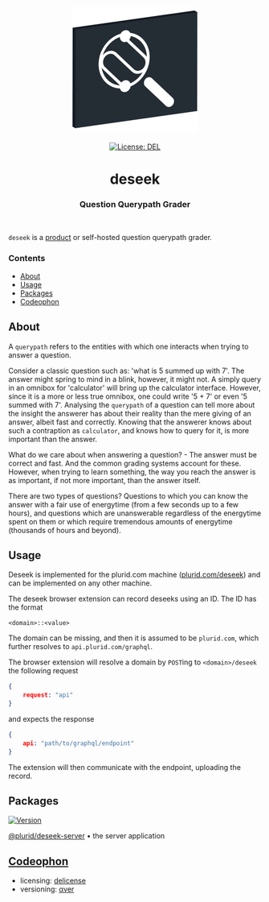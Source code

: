 <p align="center">
    <img src="https://raw.githubusercontent.com/plurid/deseek/master/about/identity/deseek-logo.png" height="250px">
    <br />
    <br />
    <a target="_blank" href="https://github.com/plurid/deseek/blob/master/LICENSE">
        <img src="https://img.shields.io/badge/license-DEL-blue.svg?colorB=1380C3&style=for-the-badge" alt="License: DEL">
    </a>
</p>



<h1 align="center">
    deseek
</h1>


<h3 align="center">
    Question Querypath Grader
</h3>



<br />



`deseek` is a [product](https://deseek.plurid.com) or self-hosted question querypath grader.


### Contents

+ [About](#about)
+ [Usage](#usage)
+ [Packages](#packages)
+ [Codeophon](#codeophon)



## About

A `querypath` refers to the entities with which one interacts when trying to answer a question.

Consider a classic question such as: 'what is 5 summed up with 7'. The answer might spring to mind in a blink, however, it might not. A simply query in an omnibox for 'calculator' will bring up the calculator interface. However, since it is a more or less true omnibox, one could write '5 + 7' or even '5 summed with 7'. Analysing the `querypath` of a question can tell more about the insight the answerer has about their reality than the mere giving of an answer, albeit fast and correctly. Knowing that the answerer knows about such a contraption as `calculator`, and knows how to query for it, is more important than the answer.

What do we care about when answering a question? - The answer must be correct and fast. And the common grading systems account for these. However, when trying to learn something, the way you reach the answer is as important, if not more important, than the answer itself.

There are two types of questions? Questions to which you can know the answer with a fair use of energytime (from a few seconds up to a few hours), and questions which are unanswerable regardless of the energytime spent on them or which require tremendous amounts of energytime (thousands of hours and beyond).



## Usage

Deseek is implemented for the plurid.com machine ([plurid.com/deseek](https://plurid.com/deseek)) and can be implemented on any other machine.

The deseek browser extension can record deseeks using an ID. The ID has the format

```
<domain>::<value>
```

The domain can be missing, and then it is assumed to be `plurid.com`, which further resolves to `api.plurid.com/graphql`.

The browser extension will resolve a domain by `POST`ing to `<domain>/deseek` the following request

``` json
{
    request: "api"
}
```

and expects the response

``` json
{
    api: "path/to/graphql/endpoint"
}
```

The extension will then communicate with the endpoint, uploading the record.



## Packages

<a target="_blank" href="https://www.npmjs.com/package/@plurid/deseek-server">
    <img src="https://img.shields.io/npm/v/@plurid/deseek-server.svg?logo=npm&colorB=1380C3&style=for-the-badge" alt="Version">
</a>

[@plurid/deseek-server][deseek-server] • the server application

[deseek-server]: https://github.com/plurid/deseek/tree/master/packages/deseek-server



## [Codeophon](https://github.com/ly3xqhl8g9/codeophon)

+ licensing: [delicense](https://github.com/ly3xqhl8g9/delicense)
+ versioning: [αver](https://github.com/ly3xqhl8g9/alpha-versioning)
